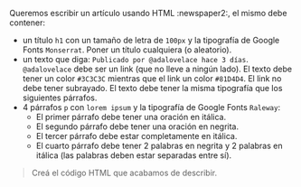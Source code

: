 Queremos escribir un artículo usando HTML :newspaper2:, el mismo debe contener:

- un título `h1` con un tamaño de letra de `100px` y la tipografía de Google Fonts `Monserrat`. Poner un título cualquiera (o aleatorio).
- un texto que diga: `Publicado por @adalovelace hace 3 días`. `@adalovelace` debe ser un link (que no lleve a ningún lado). El texto debe tener un color `#3C3C3C` mientras que el link un color `#81D4D4`. El link no debe tener subrayado. El texto debe tener la misma tipografía que los siguientes párrafos.
- 4 párrafos `p` con `lorem ipsum` y la tipografía de Google Fonts `Raleway`: 
  - El primer párrafo debe tener una oración en itálica. 
  - El segundo párrafo debe tener una oración en negrita. 
  - El tercer párrafo debe estar completamente en itálica.
  - El cuarto párrafo debe tener 2 palabras en negrita y 2 palabras en itálica (las palabras deben estar separadas entre sí).

> Creá el código HTML que acabamos de describir.